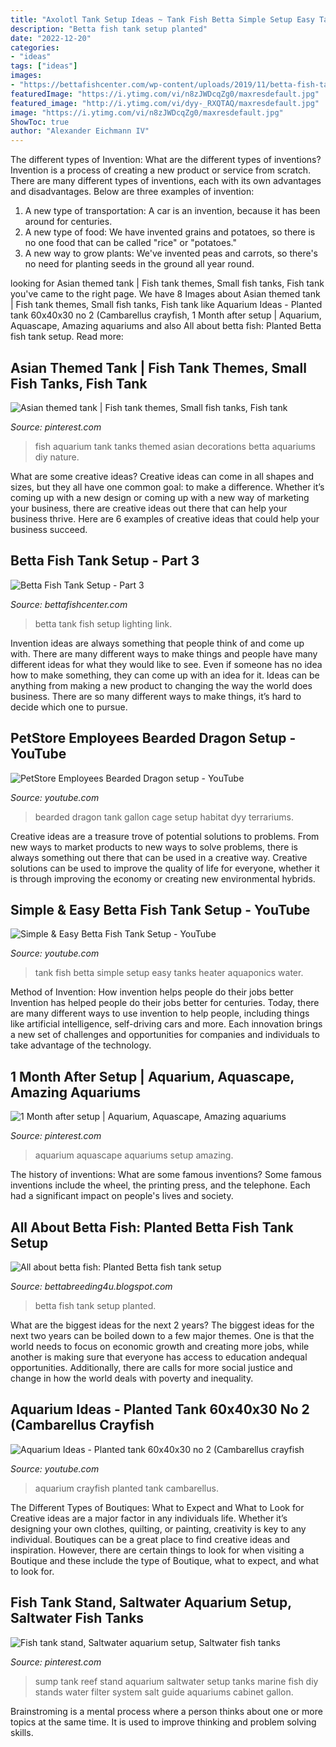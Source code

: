 ```yaml
---
title: "Axolotl Tank Setup Ideas ~ Tank Fish Betta Simple Setup Easy Tanks Heater Aquaponics Water"
description: "Betta fish tank setup planted"
date: "2022-12-20"
categories:
- "ideas"
tags: ["ideas"]
images:
- "https://bettafishcenter.com/wp-content/uploads/2019/11/betta-fish-tank-setup-3.jpg"
featuredImage: "https://i.ytimg.com/vi/n8zJWDcqZg0/maxresdefault.jpg"
featured_image: "http://i.ytimg.com/vi/dyy-_RXQTAQ/maxresdefault.jpg"
image: "https://i.ytimg.com/vi/n8zJWDcqZg0/maxresdefault.jpg"
ShowToc: true
author: "Alexander Eichmann IV"
---
```



The different types of Invention: What are the different types of inventions?
Invention is a process of creating a new product or service from scratch. There are many different types of inventions, each with its own advantages and disadvantages. Below are three examples of invention:
1) A new type of transportation: A car is an invention, because it has been around for centuries. 
2) A new type of food: We have invented grains and potatoes, so there is no one food that can be called "rice" or "potatoes." 
3) A new way to grow plants: We've invented peas and carrots, so there's no need for planting seeds in the ground all year round.

	

		
looking for Asian themed tank | Fish tank themes, Small fish tanks, Fish tank you've came to the right page. We have 8 Images about Asian themed tank | Fish tank themes, Small fish tanks, Fish tank like Aquarium Ideas - Planted tank 60x40x30 no 2 (Cambarellus crayfish, 1 Month after setup | Aquarium, Aquascape, Amazing aquariums and also All about betta fish: Planted Betta fish tank setup. Read more:
		
    
## Asian Themed Tank | Fish Tank Themes, Small Fish Tanks, Fish Tank

<img loading=lazy src="https://i.pinimg.com/736x/49/36/e8/4936e82c907ecfc79330c383c91e794c--aquarium-ideas-tanks.jpg" onerror="this.onerror=null;this.src='https://tse3.mm.bing.net/th?id=OIP.LjQesAeqSQ0zN8hDrZJ8KwHaHa&amp;pid=15.1';" alt="Asian themed tank | Fish tank themes, Small fish tanks, Fish tank">

_Source: pinterest.com_

>fish aquarium tank tanks themed asian decorations betta aquariums diy nature. 

	

What are some creative ideas?
Creative ideas can come in all shapes and sizes, but they all have one common goal: to make a difference. Whether it’s coming up with a new design or coming up with a new way of marketing your business, there are creative ideas out there that can help your business thrive. Here are 6 examples of creative ideas that could help your business succeed.

    
## Betta Fish Tank Setup - Part 3

<img loading=lazy src="https://bettafishcenter.com/wp-content/uploads/2019/11/betta-fish-tank-setup-3.jpg" onerror="this.onerror=null;this.src='https://tse4.mm.bing.net/th?id=OIP.tgtFp4r2Ys3k3k_zVPnpqwHaEt&amp;pid=15.1';" alt="Betta Fish Tank Setup - Part 3">

_Source: bettafishcenter.com_

>betta tank fish setup lighting link. 

	

Invention ideas are always something that people think of and come up with. There are many different ways to make things and people have many different ideas for what they would like to see. Even if someone has no idea how to make something, they can come up with an idea for it. Ideas can be anything from making a new product to changing the way the world does business. There are so many different ways to make things, it’s hard to decide which one to pursue.

    
## PetStore Employees Bearded Dragon Setup - YouTube

<img loading=lazy src="http://i.ytimg.com/vi/dyy-_RXQTAQ/maxresdefault.jpg" onerror="this.onerror=null;this.src='https://tse1.mm.bing.net/th?id=OIP.LPCNIfbMlvXFArVOOYaUlQHaEK&amp;pid=15.1';" alt="PetStore Employees Bearded Dragon setup - YouTube">

_Source: youtube.com_

>bearded dragon tank gallon cage setup habitat dyy terrariums. 

	

Creative ideas are a treasure trove of potential solutions to problems. From new ways to market products to new ways to solve problems, there is always something out there that can be used in a creative way. Creative solutions can be used to improve the quality of life for everyone, whether it is through improving the economy or creating new environmental hybrids.

    
## Simple &amp; Easy Betta Fish Tank Setup - YouTube

<img loading=lazy src="https://i.ytimg.com/vi/n8zJWDcqZg0/maxresdefault.jpg" onerror="this.onerror=null;this.src='https://tse1.mm.bing.net/th?id=OIP.EB33dpkyv_pcZnWiqxmogQHaEK&amp;pid=15.1';" alt="Simple &amp; Easy Betta Fish Tank Setup - YouTube">

_Source: youtube.com_

>tank fish betta simple setup easy tanks heater aquaponics water. 

	

Method of Invention: How invention helps people do their jobs better
Invention has helped people do their jobs better for centuries. Today, there are many different ways to use invention to help people, including things like artificial intelligence, self-driving cars and more. Each innovation brings a new set of challenges and opportunities for companies and individuals to take advantage of the technology.

    
## 1 Month After Setup | Aquarium, Aquascape, Amazing Aquariums

<img loading=lazy src="https://i.pinimg.com/736x/63/2b/ab/632bab959b1af1b3e6e3f6f422fe2334.jpg" onerror="this.onerror=null;this.src='https://tse1.mm.bing.net/th?id=OIP.FWXrPDW-23XxJZBui0OLfwHaLG&amp;pid=15.1';" alt="1 Month after setup | Aquarium, Aquascape, Amazing aquariums">

_Source: pinterest.com_

>aquarium aquascape aquariums setup amazing. 

	

The history of inventions: What are some famous inventions?
Some famous inventions include the wheel, the printing press, and the telephone. Each had a significant impact on people's lives and society.

    
## All About Betta Fish: Planted Betta Fish Tank Setup

<img loading=lazy src="http://4.bp.blogspot.com/-blbP3yVaHn8/Uuk-njHUcjI/AAAAAAAADdQ/8sRUTBJF3ws/s1600/1380746_564526896954269_634152490_n.jpg" onerror="this.onerror=null;this.src='https://tse4.mm.bing.net/th?id=OIP.vohXwWu2H01EzsUIAWxJEgHaFj&amp;pid=15.1';" alt="All about betta fish: Planted Betta fish tank setup">

_Source: bettabreeding4u.blogspot.com_

>betta fish tank setup planted. 

	

What are the biggest ideas for the next 2 years?
The biggest ideas for the next two years can be boiled down to a few major themes. One is that the world needs to focus on economic growth and creating more jobs, while another is making sure that everyone has access to education andequal opportunities. Additionally, there are calls for more social justice and change in how the world deals with poverty and inequality.

    
## Aquarium Ideas - Planted Tank 60x40x30 No 2 (Cambarellus Crayfish

<img loading=lazy src="https://i.ytimg.com/vi/pJl0GBxWd8A/maxresdefault.jpg" onerror="this.onerror=null;this.src='https://tse2.mm.bing.net/th?id=OIP.O0aquxs5keCD5u-C5HaAywHaEK&amp;pid=15.1';" alt="Aquarium Ideas - Planted tank 60x40x30 no 2 (Cambarellus crayfish">

_Source: youtube.com_

>aquarium crayfish planted tank cambarellus. 

	

The Different Types of Boutiques: What to Expect and What to Look for
Creative ideas are a major factor in any individuals life. Whether it’s designing your own clothes, quilting, or painting, creativity is key to any individual. Boutiques can be a great place to find creative ideas and inspiration. However, there are certain things to look for when visiting a Boutique and these include the type of Boutique, what to expect, and what to look for.

    
## Fish Tank Stand, Saltwater Aquarium Setup, Saltwater Fish Tanks

<img loading=lazy src="https://i.pinimg.com/originals/af/62/2f/af622f7ddcf0c6037a6f0cc79e6999b0.jpg" onerror="this.onerror=null;this.src='https://tse1.mm.bing.net/th?id=OIP.0oVfx9Byh8ePLmJGipOl-wHaJ4&amp;pid=15.1';" alt="Fish tank stand, Saltwater aquarium setup, Saltwater fish tanks">

_Source: pinterest.com_

>sump tank reef stand aquarium saltwater setup tanks marine fish diy stands water filter system salt guide aquariums cabinet gallon. 

	

Brainstroming is a mental process where a person thinks about one or more topics at the same time. It is used to improve thinking and problem solving skills.

